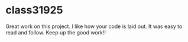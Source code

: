 # class31925

Great work on this project. I like how your code is laid out. It was easy to read and follow. Keep up the good work!!